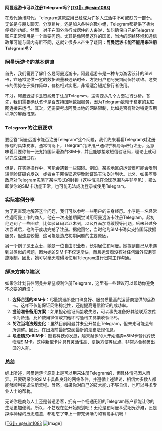 **阿曼远游卡可以注册Telegram吗？[[TG💪+ @esim1088](https://t.me/s/esim1088)]**

在现代通讯时代，Telegram这款应用已经成为许多人生活中不可或缺的一部分。无论是与朋友聊天、分享照片，还是加入各种兴趣小组，Telegram都提供了极为便捷的功能。然而，对于在国外旅行或居住的人来说，如何确保自己的Telegram账户正常使用是一个重要问题。尤其是像阿曼这样的国家，当地的网络环境和通信政策可能与国内有所不同，这就让很多人产生了疑问：**阿曼远游卡能不能用来注册Telegram呢？**

### 阿曼远游卡的基本信息

首先，我们需要了解什么是阿曼远游卡。阿曼远游卡是一种专为游客设计的SIM卡，它通常提供一定的数据流量和通话时长，方便用户在阿曼期间保持联络。这类卡的优势在于操作简单，价格相对实惠，非常适合短期旅行者使用。

不过，阿曼远游卡是否能用于注册Telegram，这需要从几个方面进行分析。首先，我们需要确认该卡是否支持国际数据服务，因为Telegram依赖于稳定的互联网连接来运行。其次，还需要考虑阿曼本地的网络限制，比如是否有针对特定应用程序的屏蔽措施。

### Telegram的注册要求

要回答“阿曼远游卡能否注册Telegram”这个问题，我们先来看看Telegram对注册账号的具体要求。通常情况下，Telegram允许用户通过手机号码进行注册。这意味着只要你有一张支持国际漫游的SIM卡，并且能够接收短信验证码，理论上就可以完成注册过程。

但是，在实际操作中，可能会遇到一些障碍。例如，某些地区的运营商可能会限制短信验证码的发送，或者由于网络延迟导致验证码无法及时到达。此外，如果阿曼政府对Telegram实施了某种形式的封锁（这种情况在全球范围内并非罕见），那么即使你的SIM卡功能正常，也可能无法成功登录或使用Telegram。

### 实际案例分享

为了更直观地解答这个问题，我们可以参考一些用户的亲身经历。小李是一名经常往返阿曼工作的商人，他在一次出差期间尝试用阿曼远游卡注册Telegram。起初他遇到了一些困难，比如验证码迟迟未到，以及界面加载缓慢等问题。后来经过多次尝试后，他终于成功完成了注册。据他回忆，当时他的SIM卡确实支持国际数据服务，但速度较慢，这可能是造成初期问题的主要原因。

另一个例子是王女士，她是一位自由职业者，长期居住在阿曼。她提到自己从未遇到过类似的问题，因为她的SIM卡不仅速度快，而且运营商没有对任何海外应用实施限制。因此，她可以毫无障碍地使用Telegram进行日常工作沟通。

### 解决方案与建议

如果你计划前往阿曼并希望顺利注册Telegram，这里有一些建议可以帮助你避免不必要的麻烦：

1. **选择合适的SIM卡**：尽量挑选那些口碑良好、服务质量高的运营商提供的远游卡。这样不仅能保证网络稳定性，还能提高短信验证的成功率。
2. **提前准备备用方案**：如果担心验证码接收失败，可以事先准备好其他联系方式作为备选。比如使用微信或其他即时通讯工具接收验证码。
3. **关注当地法规变化**：虽然目前阿曼并未公开禁止Telegram，但未来可能会有所调整。因此，在出发前最好查阅最新的法律法规信息。
4. **考虑购买eSIM卡**：随着科技的发展，越来越多的人开始选择eSIM卡替代传统物理SIM卡。这种新型卡片具有灵活性高、更换方便等优点，非常适合频繁出国的人群。

### 总结

综上所述，阿曼远游卡原则上是可以用来注册Telegram的，但具体情况因人而异。只要确保你的SIM卡具备良好的网络条件，并遵循上述建议，相信大多数人都能够顺利完成注册流程。当然，如果你对自己的技术能力不够自信，也可以寻求专业人士的帮助。

无论你是商务人士还是普通游客，拥有一个畅通无阻的Telegram账户都能让你的生活更加便利。所以，不妨现在就开始规划吧！无论是在阿曼享受阳光沙滩，还是探索神秘的历史遗迹，都别忘了带上一部充满活力的智能手机哦！

[[TG💪+ @esim1088](https://t.me/s/esim1088) ![Image](https://i.postimg.cc/4NQfJmqS/Snipaste-2025-05-13-00-14-12.png)]